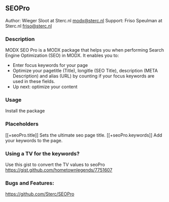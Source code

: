 ## SEOPro

Author: Wieger Sloot at Sterc.nl <modx@sterc.nl>
Support: Friso Speulman at Sterc.nl <friso@sterc.nl>

### Description
MODX SEO Pro is a MODX package that helps you when performing Search Engine Optimization (SEO) in MODX. It enables you to:
- Enter focus keywords for your page
- Optimize your pagetitle (Title), longitle (SEO Title), description (META Description) and alias (URL) by counting if your focus keywords are used in these fields.
- Up next: optimize your content

### Usage
Install the package

### Placeholders
[[+seoPro.title]] Sets the ultimate seo page title.
[[+seoPro.keywords]] Add your keywords to the page. 


### Using a TV for the keywords?
Use this gist to convert the TV values to seoPro https://gist.github.com/hometownlegends/7751607

### Bugs and Features:
https://github.com/Sterc/SEOPro
